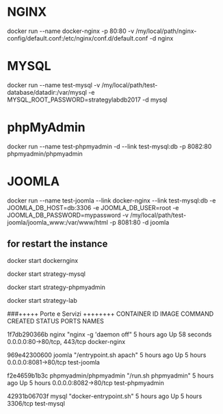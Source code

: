 # NGINX
docker run --name docker-nginx -p 80:80 -v /my/local/path/nginx-config/default.conf:/etc/nginx/conf.d/default.conf -d nginx

# MYSQL
docker run --name test-mysql -v /my/local/path/test-database/datadir:/var/mysql -e MYSQL_ROOT_PASSWORD=strategylabdb2017 -d mysql

# phpMyAdmin
docker run --name test-phpmyadmin -d --link test-mysql:db -p 8082:80 phpmyadmin/phpmyadmin

# JOOMLA
docker run --name test-joomla --link docker-nginx --link test-mysql:db -e JOOMLA_DB_HOST=db:3306 -e JOOMLA_DB_USER=root -e JOOMLA_DB_PASSWORD=mypassword -v /my/local/path/test-joomla/joomla_www:/var/www/html -p 8081:80 -d joomla



## for restart the instance
docker start dockernginx

docker start strategy-mysql

docker start strategy-phpmyadmin

docker start strategy-lab


###+++++ Porte e Servizi ++++++++
CONTAINER ID        IMAGE                   COMMAND                  CREATED             STATUS              PORTS                         NAMES

1f7db290366b        nginx                   "nginx -g 'daemon off"   5 hours ago         Up 58 seconds       0.0.0.0:80->80/tcp, 443/tcp   docker-nginx

969e42300600        joomla                  "/entrypoint.sh apach"   5 hours ago         Up 5 hours          0.0.0.0:8081->80/tcp          test-joomla

f2e4659b1b3c        phpmyadmin/phpmyadmin   "/run.sh phpmyadmin"     5 hours ago         Up 5 hours          0.0.0.0:8082->80/tcp          test-phpmyadmin

42931b06703f        mysql                   "docker-entrypoint.sh"   5 hours ago         Up 5 hours          3306/tcp                      test-mysql
